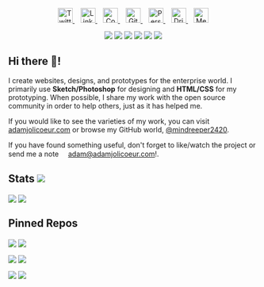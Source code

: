 <p align="center">
    <a href="https://twitter.com/AdamJJolicoeur" target="top">
        <img alt="Twitter" height="30" src="https://github.com/mindreeper2420/mindreeper2420/blob/master/assets/icons/twitter-square-brands.svg?raw=true">
    </a>&nbsp;&nbsp;
    <a href="https://www.linkedin.com/in/ajjolicoeur/" target="top">
        <img alt="LinkedIn" height="30" src="https://github.com/mindreeper2420/mindreeper2420/blob/master/assets/icons/linkedin-brands.svg?raw=true">
    </a>&nbsp;&nbsp;
    <a href="https://codepen.io/mindreeper2420" target="top">
        <img alt="CodePen" height="30" src="https://github.com/mindreeper2420/mindreeper2420/blob/master/assets/icons/codepen-brands.svg?raw=true">
    </a>&nbsp;&nbsp;
    <a href="https://github.com/mindreeper2420" target="top">
        <img alt="GitHub" height="30" src="https://github.com/mindreeper2420/mindreeper2420/blob/master/assets/icons/github-square-brands.svg?raw=true">
    </a>&nbsp;&nbsp;
    <a href="https://www.adamjolicoeur.com" target="top">
        <img alt="Personal Website" height="30" src="https://github.com/mindreeper2420/mindreeper2420/blob/master/assets/icons/safari-brands.svg?raw=true">
    </a>&nbsp;&nbsp;
    <a href="https://dribbble.com/ajolicoeur" target="top">
        <img alt="Dribbble" height="30" src="https://github.com/mindreeper2420/mindreeper2420/blob/master/assets/icons/dribbble-square-brands.svg?raw=true">
    </a>&nbsp;&nbsp;
    <a href="https://medium.com/@adamjolicoeur" target="top">
        <img alt="Medium" height="30" src="https://github.com/mindreeper2420/mindreeper2420/blob/master/assets/icons/medium-brands.svg?raw=true">
    </a>
</p>
<p align="center">
<img src="https://img.shields.io/badge/html5%20-%23E34F26.svg?&style=for-the-badge&logo=html5&logoColor=white"/> <img src="https://img.shields.io/badge/css3%20-%231572B6.svg?&style=for-the-badge&logo=css3&logoColor=white"/> <img src="https://img.shields.io/badge/SASS%20-hotpink.svg?&style=for-the-badge&logo=SASS&logoColor=white"/> <img src="https://img.shields.io/badge/markdown-%23000000.svg?&style=for-the-badge&logo=markdown&logoColor=white"/> <img src="https://img.shields.io/badge/git%20-%23F05033.svg?&style=for-the-badge&logo=git&logoColor=white"/> <img src="https://img.shields.io/badge/github%20-%23121011.svg?&style=for-the-badge&logo=github&logoColor=white"/>
</p>

## Hi there 👋!

I create websites, designs, and prototypes for the enterprise world. I primarily use **Sketch/Photoshop** for designing and **HTML/CSS** for my prototyping. When possible, I share my work with the open source community in order to help others, just as it has helped me.

If you would like to see the varieties of my work, you can visit [adamjolicoeur.com](https://www.adamjolicoeur.com) or browse my GitHub world, [@mindreeper2420](https://github.com/mindreeper2420).

If you have found something useful, don't forget to like/watch the project or send me a note <img height="15" src="https://github.com/mindreeper2420/mindreeper2420/blob/master/assets/icons/at-solid.svg?raw=true">[adam@adamjolicoeur.com](mailto:adam@adamjolicoeur.com)!.

## Stats <img src="https://visitor-badge.laobi.icu/badge?page_id=page.id">

<img align="center" src="https://github-readme-stats.vercel.app/api?username=mindreeper2420&show_icons=true&bg_color=45,45485e,00d4ff&text_color=fff&icon_color=fff&title_color=fff&include_all_commits=true"> <img align="center" src="https://github-readme-stats.vercel.app/api/top-langs/?username=mindreeper2420&layout=compact">

## Pinned Repos

<img align="center" src="https://github-readme-stats.vercel.app/api/pin/?username=mindreeper2420&repo=mindreeper2420.github.io">&nbsp;<img align="center" src="https://github-readme-stats.vercel.app/api/pin/?username=mindreeper2420&repo=patternfly-org">

<img align="center" src="https://github-readme-stats.vercel.app/api/pin/?username=mindreeper2420&repo=design-manual">&nbsp;<img align="center" src="https://github-readme-stats.vercel.app/api/pin/?username=mindreeper2420&repo=kubevirt.github.io">

<img align="center" src="https://github-readme-stats.vercel.app/api/pin/?username=mindreeper2420&repo=patternfly">&nbsp;<img align="center" src="https://github-readme-stats.vercel.app/api/pin/?username=mindreeper2420&repo=tutorial-web-app">

<!--
Icons from https://fontawesome.com
Stats from https://github.com/anuraghazra/github-readme-stats
-->
